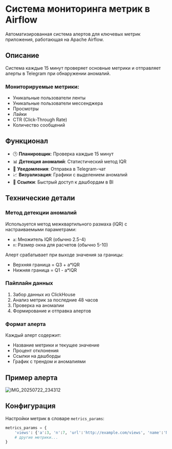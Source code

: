 # Система мониторинга метрик в Airflow

Автоматизированная система алертов для ключевых метрик приложения, работающая на Apache Airflow.

## Описание

Система каждые 15 минут проверяет основные метрики и отправляет алерты в Telegram при обнаружении аномалий.

### Мониторируемые метрики:
- Уникальные пользователи ленты
- Уникальные пользователи мессенджера  
- Просмотры
- Лайки
- CTR (Click-Through Rate)
- Количество сообщений

## Функционал

- 🕒 **Планировщик**: Проверка каждые 15 минут
- 📊 **Детекция аномалий**: Статистический метод IQR
- 🔔 **Уведомления**: Отправка в Telegram-чат
- 📈 **Визуализация**: Графики с выделением аномалий
- 🔗 **Ссылки**: Быстрый доступ к дашбордам в BI

## Технические детали

### Метод детекции аномалий

Используется метод межквартильного размаха (IQR) с настраиваемыми параметрами:
- `a`: Множитель IQR (обычно 2.5-4)
- `n`: Размер окна для расчетов (обычно 5-10)

Алерт срабатывает при выходе значения за границы:
- Верхняя граница = Q3 + a*IQR
- Нижняя граница = Q1 - a*IQR

### Пайплайн данных

1. Забор данных из ClickHouse
2. Анализ метрик за последние 48 часов  
3. Проверка на аномалии
4. Формирование и отправка алертов

### Формат алерта

Каждый алерт содержит:
- Название метрики и текущее значение
- Процент отклонения
- Ссылки на дашборды
- График с трендом и аномалиями

## Пример алерта
![IMG_20250722_234312](https://github.com/user-attachments/assets/dd7eef8c-36e1-4de7-b41a-a3e3a08fe1bd)

## Конфигурация

Настройки метрик в словаре `metrics_params`:
```python
metrics_params = {
    'views': {'a':3, 'n':7, 'url':'http://example.com/views', 'name':'Просмотры'},
    # другие метрики...
}
